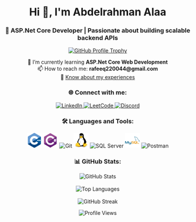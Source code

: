 <h1 align="center">Hi 👋, I'm Abdelrahman Alaa</h1>
<h3 align="center">🚀 ASP.Net Core Developer | Passionate about building scalable backend APIs</h3>

<p align="center">
  <a href="https://github.com/ryo-ma/github-profile-trophy">
    <img src="https://github-profile-trophy.vercel.app/?username=abdelrahman984&theme=algolia&row=1&column=3" alt="GitHub Profile Trophy" />
  </a>
</p>

<p align="center">
  🌱 I’m currently learning <strong>ASP.Net Core Web Development</strong> <br>
  📫 How to reach me: <strong>rafeeq220044@gmail.com</strong> <br>
  📄 <a href="https://drive.google.com/file/d/1BRk6sRkNFHw-5RCG3noPmRdKUJ49T9yb/view?usp=sharing">Know about my experiences</a> <br>
</p>

<h3 align="center">🌐 Connect with me:</h3>
<p align="center">
  <a href="https://linkedin.com/in/abdelrahman-alaa-854ab4275" target="_blank">
    <img src="https://raw.githubusercontent.com/rahuldkjain/github-profile-readme-generator/master/src/images/icons/Social/linked-in-alt.svg" alt="LinkedIn" width="30" height="30"/>
  </a>
  <a href="https://www.leetcode.com/abdelrahman984" target="_blank">
    <img src="https://raw.githubusercontent.com/rahuldkjain/github-profile-readme-generator/master/src/images/icons/Social/leet-code.svg" alt="LeetCode" width="30" height="30"/>
  </a>
  <a href="https://discord.gg/852921820512649236" target="_blank">
    <img src="https://raw.githubusercontent.com/rahuldkjain/github-profile-readme-generator/master/src/images/icons/Social/discord.svg" alt="Discord" width="30" height="30"/>
  </a>
</p>

<h3 align="center">🛠️ Languages and Tools:</h3>

<p align="center">
  <img src="https://raw.githubusercontent.com/devicons/devicon/master/icons/cplusplus/cplusplus-original.svg" width="40" height="40" alt="C++"/>
  <img src="https://raw.githubusercontent.com/devicons/devicon/master/icons/csharp/csharp-original.svg" width="40" height="40" alt="C#"/>
  <img src="https://www.vectorlogo.zone/logos/git-scm/git-scm-icon.svg" width="40" height="40" alt="Git"/>
  <img src="https://raw.githubusercontent.com/devicons/devicon/master/icons/linux/linux-original.svg" width="40" height="40" alt="Linux"/>
  <img src="https://www.svgrepo.com/show/303229/microsoft-sql-server-logo.svg" width="40" height="40" alt="SQL Server"/>
  <img src="https://raw.githubusercontent.com/devicons/devicon/master/icons/mysql/mysql-original-wordmark.svg" width="40" height="40" alt="MySQL"/>
  <img src="https://www.vectorlogo.zone/logos/getpostman/getpostman-icon.svg" width="40" height="40" alt="Postman"/>
</p>

<h3 align="center">📊 GitHub Stats:</h3>

<p align="center">
  <img src="https://github-readme-stats.vercel.app/api?username=abdelrahman984&show_icons=true&theme=radical" alt="GitHub Stats" /> <br><br>
  <img src="https://github-readme-stats.vercel.app/api/top-langs?username=abdelrahman984&layout=compact&theme=radical" alt="Top Languages" /> <br><br>
  <img src="https://github-readme-streak-stats.herokuapp.com/?user=abdelrahman984&theme=radical" alt="GitHub Streak" />
</p>

<p align="center">
  <img src="https://komarev.com/ghpvc/?username=abdelrahman984&color=blue" alt="Profile Views" />
</p>
